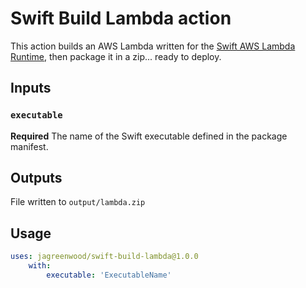 # Swift Build Lambda action

This action builds an AWS Lambda written for the [Swift AWS Lambda Runtime](https://github.com/swift-server/swift-aws-lambda-runtime), then package it in a zip... ready to deploy.

## Inputs

### `executable`

**Required** The name of the Swift executable defined in the package manifest.

## Outputs

File written to `output/lambda.zip`

## Usage

```yaml
uses: jagreenwood/swift-build-lambda@1.0.0
    with:
        executable: 'ExecutableName'
```